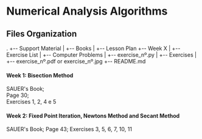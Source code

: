 # Numerical Analysis Algorithms


## Files Organization
.
+-- Support Material
|	+-- Books
|	+-- Lesson Plan
+-- Week X
|	+-- Exercise List
|   +-- Computer Problems
	|	+-- exercise_nº.py 
|	+-- Exercises
	|	+-- exercise_nº.pdf or exercise_nº.jpg
+-- README.md


#### Week 1: Bisection Method
SAUER's Book;   
Page 30;   
Exercises 1, 2, 4 e 5  

#### Week 2: Fixed Point Iteration, Newtons Method and Secant Method
SAUER's Book;
Page 43;
Exercises 3, 5, 6, 7, 10, 11
